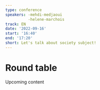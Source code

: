```yaml
---
type: conference
speakers: -mehdi-medjaoui
          -helene-marchois
track: EN
date: '2022-09-16'
start: '16:40'
end: '17:20'
short: Let's talk about society subject!
---
```


# Round table

Upcoming content





